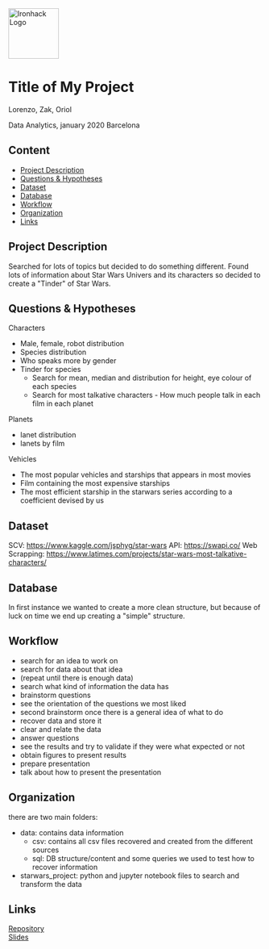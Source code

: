 <img src="https://bit.ly/2VnXWr2" alt="Ironhack Logo" width="100"/>

# Title of My Project
Lorenzo, Zak, Oriol

Data Analytics, january 2020 Barcelona

## Content
- [Project Description](#project-description)
- [Questions & Hypotheses](#questions-hypotheses)
- [Dataset](#dataset)
- [Database](#database)
- [Workflow](#workflow)
- [Organization](#organization)
- [Links](#links)

## Project Description
Searched for lots of topics but decided to do something different. Found lots of information about Star Wars Univers and its characters so decided to create a "Tinder" of Star Wars. 

## Questions & Hypotheses
Characters
- Male, female, robot distribution
- Species distribution
- Who speaks more by gender
- Tinder for species
    - Search for mean, median and distribution for height, eye colour of each species
    - Search for most talkative characters - How much people talk in each film in each planet

Planets
- lanet distribution
- lanets by film

Vehicles
- The most popular vehicles and starships that appears in most movies
- Film containing the most expensive starships
- The most efficient starship in the starwars series according to a coefficient devised by us

## Dataset
SCV: https://www.kaggle.com/jsphyg/star-wars
API: https://swapi.co/
Web Scrapping: https://www.latimes.com/projects/star-wars-most-talkative-characters/

## Database
In first instance we wanted to create a more clean structure, but because of luck on time we end up creating a "simple" structure.

## Workflow
- search for an idea to work on
- search for data about that idea
- (repeat until there is enough data)
- search what kind of information the data has
- brainstorm questions
- see the orientation of the questions we most liked
- second brainstorm once there is a general idea of what to do
- recover data and store it
- clear and relate the data
- answer questions
- see the results and try to validate if they were what expected or not
- obtain figures to present results
- prepare presentation
- talk about how to present the presentation

## Organization
there are two main folders:
- data: contains data information
    - csv: contains all csv files recovered and created from the different sources
    - sql: DB structure/content and some queries we used to test how to recover information
- starwars_project: python and jupyter notebook files to search and transform the data

## Links
[Repository](https://github.com/Cunillet/Project-Week-3-Data-Thieves)  
[Slides](https://docs.google.com/presentation/d/1MCzvrbYSb_bFSn6bvtVp9TfAXXbFYoJOStj0FRFvijY/edit#slide=id.g6eade9d465_0_65)  
